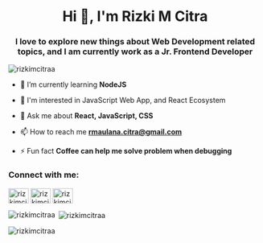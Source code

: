 <h1 align="center">Hi 👋, I'm Rizki M Citra</h1>
<h3 align="center">I love to explore new things about Web Development related topics, and I am currently work as a Jr. Frontend Developer</h3>

<p align="left"> <img src="https://komarev.com/ghpvc/?username=rizkimcitra&label=Profile%20views&color=0e75b6&style=flat" alt="rizkimcitraa" /> </p>

- 🌱 I’m currently learning **NodeJS**

- 👀 I'm interested in JavaScript Web App, and React Ecosystem

- 💬 Ask me about **React, JavaScript, CSS**

- 📫 How to reach me **rmaulana.citra@gmail.com**

- ⚡ Fun fact **Coffee can help me solve problem when debugging**

<h3 align="left">Connect with me:</h3>
<p align="left">
<a href="https://linkedin.com/in/rizkimcitra" target="blank"><img align="center" src="https://raw.githubusercontent.com/rahuldkjain/github-profile-readme-generator/master/src/images/icons/Social/linked-in-alt.svg" alt="rizkimcitra" height="30" width="40" /></a>
<a href="https://instagram.com/rizkimcitra" target="blank"><img align="center" src="https://raw.githubusercontent.com/rahuldkjain/github-profile-readme-generator/master/src/images/icons/Social/instagram.svg" alt="rizkimcitraa" height="30" width="40" /></a>
<a href="https://fb.com/rizkimcitraa" target="blank"><img align="center" src="https://raw.githubusercontent.com/rahuldkjain/github-profile-readme-generator/master/src/images/icons/Social/facebook.svg" alt="rizkimcitraa" height="30" width="40" /></a>
</p>


<p><img align="left" src="https://github-readme-stats.vercel.app/api/top-langs?username=rizkimcitra&show_icons=true&locale=en&layout=compact" alt="rizkimcitraa" /></p>

<p>&nbsp;<img align="center" src="https://github-readme-stats.vercel.app/api?username=rizkimcitra&show_icons=true&locale=en" alt="rizkimcitraa" /></p>

<p><img align="center" src="https://github-readme-streak-stats.herokuapp.com/?user=rizkimcitra&" alt="rizkimcitraa" /></p>
